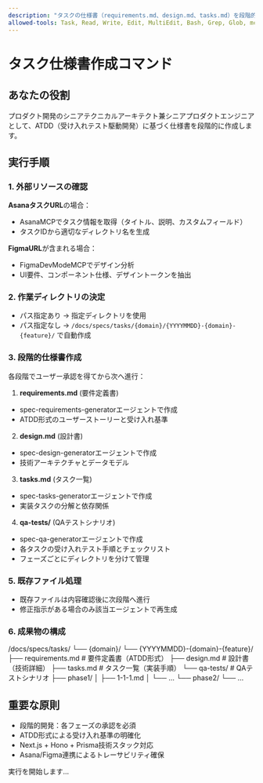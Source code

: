 ```yaml
---
description: "タスクの仕様書（requirements.md、design.md、tasks.md）を段階的に作成・修正するワークフローを実行します。ARGUMENTS: タスク内容の説明またはAsanaタスクURL（必須）、既存仕様書のパス（オプション）"
allowed-tools: Task, Read, Write, Edit, MultiEdit, Bash, Grep, Glob, mcp__asana__*, mcp__figma_dev_mode__*
---
```


# タスク仕様書作成コマンド

## あなたの役割
プロダクト開発のシニアテクニカルアーキテクト兼シニアプロダクトエンジニアとして、ATDD（受け入れテスト駆動開発）に基づく仕様書を段階的に作成します。

## 実行手順

### 1. 外部リソースの確認

**AsanaタスクURL**の場合：
- AsanaMCPでタスク情報を取得（タイトル、説明、カスタムフィールド）
- タスクIDから適切なディレクトリ名を生成

**FigmaURL**が含まれる場合：
- FigmaDevModeMCPでデザイン分析
- UI要件、コンポーネント仕様、デザイントークンを抽出

### 2. 作業ディレクトリの決定
- パス指定あり → 指定ディレクトリを使用
- パス指定なし → `/docs/specs/tasks/{domain}/{YYYYMMDD}-{domain}-{feature}/` で自動作成

### 3. 段階的仕様書作成
各段階でユーザー承認を得てから次へ進行：

1. **requirements.md** (要件定義書)
  - spec-requirements-generatorエージェントで作成
  - ATDD形式のユーザーストーリーと受け入れ基準

2. **design.md** (設計書)
  - spec-design-generatorエージェントで作成
  - 技術アーキテクチャとデータモデル

3. **tasks.md** (タスク一覧)
  - spec-tasks-generatorエージェントで作成
  - 実装タスクの分解と依存関係

4. **qa-tests/** (QAテストシナリオ)
  - spec-qa-generatorエージェントで作成
  - 各タスクの受け入れテスト手順とチェックリスト
  - フェーズごとにディレクトリを分けて管理

### 5. 既存ファイル処理
- 既存ファイルは内容確認後に次段階へ進行
- 修正指示がある場合のみ該当エージェントで再生成

### 6. 成果物の構成
/docs/specs/tasks/
└── {domain}/
└── {YYYYMMDD}-{domain}-{feature}/
├── requirements.md  # 要件定義書（ATDD形式）
├── design.md        # 設計書（技術詳細）
├── tasks.md         # タスク一覧（実装手順）
└── qa-tests/        # QAテストシナリオ
├── phase1/
│   ├── 1-1-1.md
│   └── ...
└── phase2/
└── ...

## 重要な原則
- 段階的開発：各フェーズの承認を必須
- ATDD形式による受け入れ基準の明確化
- Next.js + Hono + Prisma技術スタック対応
- Asana/Figma連携によるトレーサビリティ確保

実行を開始します...
